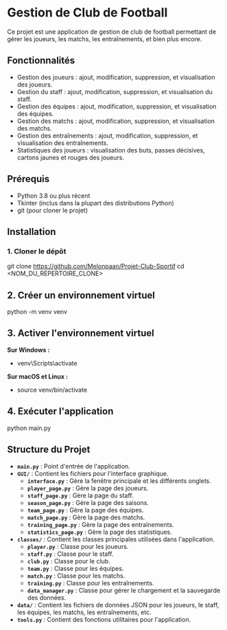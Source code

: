 # Gestion de Club de Football

Ce projet est une application de gestion de club de football permettant de gérer les joueurs, les matchs, les entraînements, et bien plus encore.

## Fonctionnalités

- Gestion des joueurs : ajout, modification, suppression, et visualisation des joueurs.
- Gestion du staff : ajout, modification, suppression, et visualisation du staff.
- Gestion des équipes : ajout, modification, suppression, et visualisation des équipes.
- Gestion des matchs : ajout, modification, suppression, et visualisation des matchs.
- Gestion des entraînements : ajout, modification, suppression, et visualisation des entraînements.
- Statistiques des joueurs : visualisation des buts, passes décisives, cartons jaunes et rouges des joueurs.

## Prérequis

- Python 3.8 ou plus récent
- Tkinter (inclus dans la plupart des distributions Python)
- git (pour cloner le projet)

## Installation

### 1. Cloner le dépôt

git clone https://github.com/Melonpaan/Projet-Club-Sportif
cd <NOM_DU_REPERTOIRE_CLONE>

## 2. Créer un environnement virtuel

python -m venv venv

## 3. Activer l'environnement virtuel
  **Sur Windows :**
  
  - venv\Scripts\activate

  **Sur macOS et Linux :**

  - source venv/bin/activate
  
## 4. Exécuter l'application

python main.py

## Structure du Projet

- **`main.py`** : Point d'entrée de l'application.
- **`GUI/`** : Contient les fichiers pour l'interface graphique.
  - **`interface.py`** : Gère la fenêtre principale et les différents onglets.
  - **`player_page.py`** : Gère la page des joueurs.
  - **`staff_page.py`** : Gère la page du staff.
  - **`season_page.py`** : Gère la page des saisons.
  - **`team_page.py`** : Gère la page des équipes.
  - **`match_page.py`** : Gère la page des matchs.
  - **`training_page.py`** : Gère la page des entraînements.
  - **`statistics_page.py`** : Gère la page des statistiques.
- **`classes/`** : Contient les classes principales utilisées dans l'application.
  - **`player.py`** : Classe pour les joueurs.
  - **`staff.py`** : Classe pour le staff.
  - **`club.py`** : Classe pour le club.
  - **`team.py`** : Classe pour les équipes.
  - **`match.py`** : Classe pour les matchs.
  - **`training.py`** : Classe pour les entraînements.
  - **`data_manager.py`** : Classe pour gérer le chargement et la sauvegarde des données.
- **`data/`** : Contient les fichiers de données JSON pour les joueurs, le staff, les équipes, les matchs, les entraînements, etc.
- **`tools.py`** : Contient des fonctions utilitaires pour l'application.




